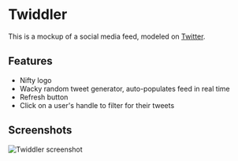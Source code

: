 # Twiddler

This is a mockup of a social media feed, modeled on [Twitter](http://www.twitter.com).

## Features

* Nifty logo
* Wacky random tweet generator, auto-populates feed in real time
* Refresh button
* Click on a user's handle to filter for their tweets

## Screenshots

![Twiddler screenshot](https://i.imgur.com/IepCsdI.png)
